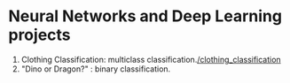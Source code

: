 # Neural Networks and Deep Learning projects

1. Clothing Classification: multiclass classification.[/clothing_classification](/clothing_classification)
2. "Dino or Dragon?" : binary classification.

